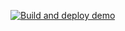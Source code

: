 [![Build and deploy demo](https://github.com/aeksandla/gamevas/actions/workflows/demo.yml/badge.svg)](https://github.com/aeksandla/gamevas/actions/workflows/demo.yml)
